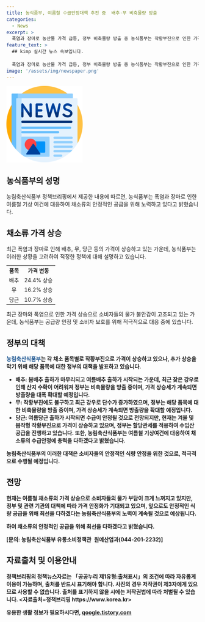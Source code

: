 ```yaml
---
title: 농식품부, 여름철 수급안정대책 추진 중  배추·무 비축물량 방출
categories:
  - News
excerpt: >
  폭염과 장마로 농산물 가격 급등, 정부 비축물량 방출 중 농식품부는 작황부진으로 인한 가격 상승에 대응하기 위해 배추·무·당근 등의 비축물량을 방출 중이며, 여름 채소류 수급안정을 위해 최선을 다하고 있다고 밝혔다. 관세 적용과 작황 예측 등을 통해 소비자에게 부정확한 정보 제공을 우려한다고 전했다. 폭우, 폭염 등에 대응하여 국민에게 안정적인 채소류를 공급하기 위해 노력 중이라고 덧붙였다.
feature_text: >
  ## kimp 실시간 뉴스 속보입니다.

  폭염과 장마로 농산물 가격 급등, 정부 비축물량 방출 중 농식품부는 작황부진으로 인한 가격 상승에 대응하기 위해 배추·무·당근 등의 비축물량을 방출 중이며, 여름 채소류 수급안정을 위해 최선을 다하고 있다고 밝혔다. 관세 적용과 작황 예측 등을 통해 소비자에게 부정확한 정보 제공을 우려한다고 전했다. 폭우, 폭염 등에 대응하여 국민에게 안정적인 채소류를 공급하기 위해 노력 중이라고 덧붙였다.
image: '/assets/img/newspaper.png'
---
```


<p><img src="/assets/img/newspaper.png" alt="kimplant 속보" /></p>

<h2 data-ke-size="size26">농식품부의 성명</h2>

<p data-ke-size="size16">농림축산식품부 정책브리핑에서 제공한 내용에 따르면, 농식품부는 폭염과 장마로 인한 여름철 기상 여건에 대응하여 채소류의 안정적인 공급을 위해 노력하고 있다고 밝혔습니다.</p>

<h2 data-ke-size="size26">채소류 가격 상승</h2>

<p data-ke-size="size16">최근 폭염과 장마로 인해 배추, 무, 당근 등의 가격이 상승하고 있는 가운데, 농식품부는 이러한 상황을 고려하여 적정한 정책에 대해 설명하고 있습니다.</p>

<table>
    <tr>
        <td style="text-align: center; height: 17px;"><b>품목</b></td>
        <td style="text-align: center; height: 17px;"><b>가격 변동</b></td>
    </tr> 
    <tr>
        <td style="text-align: center; height: 17px;">배추</td>
        <td style="text-align: center; height: 17px;">24.4% 상승</td>
    </tr>
    <tr>
        <td style="text-align: center; height: 17px;">무</td>
        <td style="text-align: center; height: 17px;">16.2% 상승</td>
    </tr>
    <tr>
        <td style="text-align: center; height: 17px;">당근</td>
        <td style="text-align: center; height: 17px;">10.7% 상승</td>
    </tr>
</table>

<p data-ke-size="size16">최근 장마와 폭염으로 인한 가격 상승으로 소비자들의 물가 불안감이 고조되고 있는 가운데, 농식품부는 공급량 안정 및 소비자 보호를 위해 적극적으로 대응 중에 있습니다.</p>

<h2 data-ke-size="size26">정부의 대책</h2>

<p data-ke-size="size16"><b><span style="color: #1a5490;">농림축산식품부</span><b>는 각 채소 품목별로 작황부진으로 가격이 상승하고 있으나, 추가 상승을 막기 위해 해당 품목에 대한 정부의 대책을 발표하고 있습니다.</p>

<ul>
    <li><b>배추</b>: 봄배추 출하가 마무리되고 여름배추 출하가 시작되는 가운데, 최근 잦은 강우로 인해 산지 수확이 어려워져 정부는 비축물량을 방출 중이며, 가격 상승세가 계속되면 방출량을 대폭 확대할 예정입니다.</li>
    <li><b>무</b>: 작황부진에도 불구하고 최근 강우로 단수가 증가하였으며, 정부는 해당 품목에 대한 비축물량을 방출 중이며, 가격 상승세가 계속되면 방출량을 확대할 예정입니다.</li>
    <li><b>당근</b>: 여름당근 출하가 시작되면 수급이 안정될 것으로 전망되지만, 현재는 겨울 및 봄작형 작황부진으로 가격이 상승하고 있으며, 정부는 할당관세를 적용하여 수입산 공급을 진행하고 있습니다. 또한, 농림축산식품부는 여름철 기상여건에 대응하여 채소류의 수급안정에 총력을 다하겠다고 밝혔습니다.</li>
</ul>

<p data-ke-size="size16">농림축산식품부의 이러한 대책은 소비자들의 안정적인 식량 안정을 위한 것으로, 적극적으로 수행될 예정입니다.</p>

<h2 data-ke-size="size26">전망</h2>

<p data-ke-size="size16">현재는 여름철 채소류의 가격 상승으로 소비자들의 물가 부담이 크게 느껴지고 있지만, 정부 및 관련 기관의 대책에 따라 가격 안정화가 기대되고 있으며, 앞으로도 안정적인 식량 공급을 위해 최선을 다하겠다는 농림축산식품부의 노력이 계속될 것으로 예상됩니다.</p>

<p>하여 채소류의 안정적인 공급을 위해 최선을 다하겠다고 밝혔습니다.</p>

<p>[문의: 농림축산식품부 유통소비정책관 원예산업과(044-201-2232)]</p>

<h2 data-ke-size="size26">자료출처 및 이용안내</h2>

<p data-ke-size="size16">정책브리핑의 정책뉴스자료는 「공공누리 제1유형:출처표시」의 조건에 따라 자유롭게 이용이 가능하며, 출처를 반드시 표기해야 합니다. 사진의 경우 저작권이 제3자에게 있으므로 사용할 수 없습니다. 출처를 표기하지 않을 시에는 저작권법에 따라 처벌될 수 있습니다. <자료출처=정책브리핑 https://www.korea.kr></p>
유용한 생활 정보가 필요하시다면, <a href="https://qoogle.tistory.com" rel="dofollow">qoogle.tistory.com</a>


